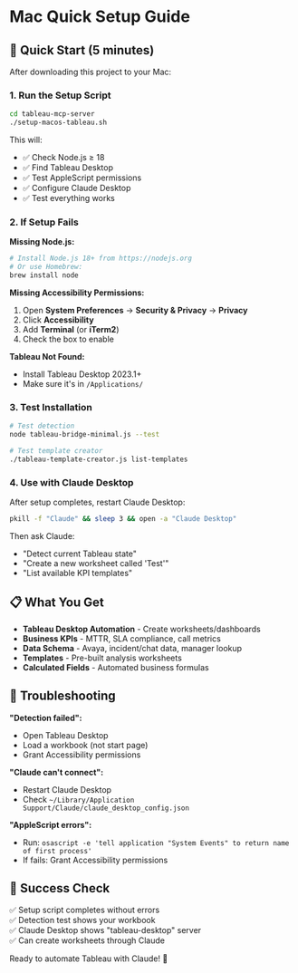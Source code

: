 # Mac Quick Setup Guide

## 🚀 Quick Start (5 minutes)

After downloading this project to your Mac:

### 1. Run the Setup Script
```bash
cd tableau-mcp-server
./setup-macos-tableau.sh
```

This will:
- ✅ Check Node.js ≥ 18
- ✅ Find Tableau Desktop
- ✅ Test AppleScript permissions
- ✅ Configure Claude Desktop
- ✅ Test everything works

### 2. If Setup Fails

**Missing Node.js:**
```bash
# Install Node.js 18+ from https://nodejs.org
# Or use Homebrew:
brew install node
```

**Missing Accessibility Permissions:**
1. Open **System Preferences** → **Security & Privacy** → **Privacy**
2. Click **Accessibility**
3. Add **Terminal** (or **iTerm2**)
4. Check the box to enable

**Tableau Not Found:**
- Install Tableau Desktop 2023.1+
- Make sure it's in `/Applications/`

### 3. Test Installation

```bash
# Test detection
node tableau-bridge-minimal.js --test

# Test template creator
./tableau-template-creator.js list-templates
```

### 4. Use with Claude Desktop

After setup completes, restart Claude Desktop:
```bash
pkill -f "Claude" && sleep 3 && open -a "Claude Desktop"
```

Then ask Claude:
- "Detect current Tableau state"
- "Create a new worksheet called 'Test'"
- "List available KPI templates"

## 📋 What You Get

- **Tableau Desktop Automation** - Create worksheets/dashboards
- **Business KPIs** - MTTR, SLA compliance, call metrics
- **Data Schema** - Avaya, incident/chat data, manager lookup
- **Templates** - Pre-built analysis worksheets
- **Calculated Fields** - Automated business formulas

## 🔧 Troubleshooting

**"Detection failed":**
- Open Tableau Desktop
- Load a workbook (not start page)
- Grant Accessibility permissions

**"Claude can't connect":**
- Restart Claude Desktop
- Check `~/Library/Application Support/Claude/claude_desktop_config.json`

**"AppleScript errors":**
- Run: `osascript -e 'tell application "System Events" to return name of first process'`
- If fails: Grant Accessibility permissions

## 🎯 Success Check

✅ Setup script completes without errors  
✅ Detection test shows your workbook  
✅ Claude Desktop shows "tableau-desktop" server  
✅ Can create worksheets through Claude  

Ready to automate Tableau with Claude! 🚀